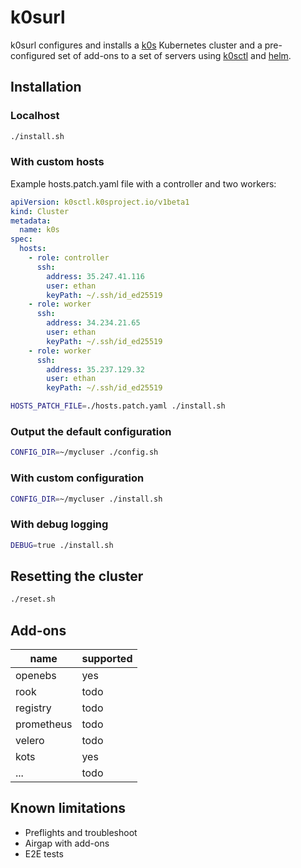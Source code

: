 # k0surl

k0surl configures and installs a [k0s](https://github.com/k0sproject/k0s) Kubernetes cluster and a pre-configured set of add-ons to a set of servers using [k0sctl](https://github.com/k0sproject/k0sctl) and [helm](https://github.com/helm/helm).

## Installation

### Localhost

```bash
./install.sh
```

### With custom hosts

Example hosts.patch.yaml file with a controller and two workers:

```yaml
apiVersion: k0sctl.k0sproject.io/v1beta1
kind: Cluster
metadata:
  name: k0s
spec:
  hosts:
    - role: controller
      ssh:
        address: 35.247.41.116
        user: ethan
        keyPath: ~/.ssh/id_ed25519
    - role: worker
      ssh:
        address: 34.234.21.65
        user: ethan
        keyPath: ~/.ssh/id_ed25519
    - role: worker
      ssh:
        address: 35.237.129.32
        user: ethan
        keyPath: ~/.ssh/id_ed25519
```

```bash
HOSTS_PATCH_FILE=./hosts.patch.yaml ./install.sh
```

### Output the default configuration

```bash
CONFIG_DIR=~/mycluser ./config.sh
```

### With custom configuration

```bash
CONFIG_DIR=~/mycluser ./install.sh
```

### With debug logging

```bash
DEBUG=true ./install.sh
```

## Resetting the cluster

```bash
./reset.sh
```

## Add-ons

| name | supported |
| ---- | --------- |
| openebs | yes |
| rook | todo |
| registry | todo |
| prometheus | todo |
| velero | todo |
| kots | yes |
| ... | todo |

## Known limitations

- Preflights and troubleshoot
- Airgap with add-ons
- E2E tests

